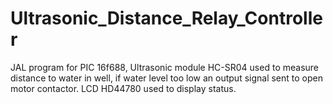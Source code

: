 # Ultrasonic_Distance_Relay_Controller
JAL program for PIC 16f688, Ultrasonic module HC-SR04 used to measure distance to water in well, if water level too low an output signal sent to open motor contactor.  LCD HD44780 used to display status.  
